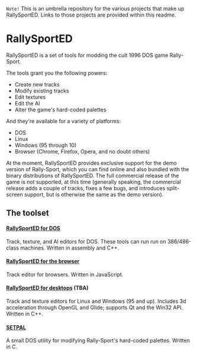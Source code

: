 `Note!` This is an umbrella repository for the various projects that make up RallySportED. Links to those projects are provided within this readme.

# RallySportED
RallySportED is a set of tools for modding the cult 1996 DOS game Rally-Sport.

The tools grant you the following powers:
- Create new tracks
- Modify existing tracks
- Edit textures
- Edit the AI
- Alter the game's hard-coded palettes

And they're available for a variety of platforms:
- DOS
- Linux
- Windows (95 through 10)
- Browser (Chrome, Firefox, Opera, and no doubt others)

At the moment, RallySportED provides exclusive support for the demo version of Rally-Sport, which you can find online and also bundled with the binary distributions of RallySportED. The full commercial release of the game is not supported, at this time (generally speaking, the commercial release adds a couple of tracks, fixes a few bugs, and introduces split-screen support, but is otherwise the same as the demo version).

## The toolset
#### [RallySportED for DOS](../../../rallysported-dos)
Track, texture, and AI editors for DOS. These tools can run run on 386/486-class machines. Written in assembly and C++.

#### [RallySportED for the browser](../../../rallysported-js)
Track editor for browsers. Written in JavaScript.

#### [RallySportED for desktops](../../../rallysported-diverse) (TBA)
Track and texture editors for Linux and Windows (95 and up). Includes 3d acceleration through OpenGL and Glide; supports Qt and the Win32 API. Written in C++.

#### [SETPAL](../../../rallysported-setpal)
A small DOS utility for modifying Rally-Sport's hard-coded palettes. Written in C.
